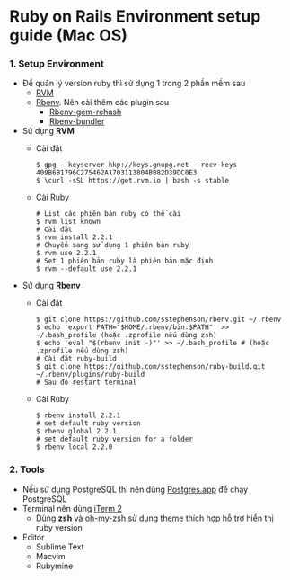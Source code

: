 # Ruby on Rails Environment setup guide (Mac OS)

### 1. Setup Environment
* Để quản lý version ruby thì sử dụng 1 trong 2 phần mềm sau
	* [RVM](https://rvm.io/)
	* [Rbenv](https://github.com/sstephenson/rbenv). Nên cài thêm các plugin sau
		* [Rbenv-gem-rehash](https://github.com/sstephenson/rbenv-gem-rehash)
		* [Rbenv-bundler](https://github.com/carsomyr/rbenv-bundler)
* Sử dụng __RVM__
	* Cài đặt

		```
		$ gpg --keyserver hkp://keys.gnupg.net --recv-keys 409B6B1796C275462A1703113804BB82D39DC0E3
		$ \curl -sSL https://get.rvm.io | bash -s stable
		```
	* Cài Ruby
		
		```
		# List các phiên bản ruby có thể cài
		$ rvm list known
		# Cài đặt
		$ rvm install 2.2.1
		# Chuyển sang sử dụng 1 phiên bản ruby
		$ rvm use 2.2.1
		# Set 1 phiên bản ruby là phiên bản mặc định
		$ rvm --default use 2.2.1
		```
* Sử dụng __Rbenv__
	* Cài đặt
		
		```
		$ git clone https://github.com/sstephenson/rbenv.git ~/.rbenv
		$ echo 'export PATH="$HOME/.rbenv/bin:$PATH"' >> ~/.bash_profile (hoặc .zprofile nếu dùng zsh)
		$ echo 'eval "$(rbenv init -)"' >> ~/.bash_profile # (hoặc .zprofile nếu dùng zsh)
		# Cài đặt ruby-build
		$ git clone https://github.com/sstephenson/ruby-build.git ~/.rbenv/plugins/ruby-build
		# Sau đó restart terminal
		```
	* Cài Ruby

		```
		$ rbenv install 2.2.1
		# set default ruby version
		$ rbenv global 2.2.1
		# set default ruby version for a folder
		$ rbenv local 2.2.0
		```
		  

### 2. Tools
* Nếu sử dụng PostgreSQL thì nên dùng [Postgres.app](http://postgresapp.com/) để chạy PostgreSQL
* Terminal nên dùng [iTerm 2](https://www.iterm2.com/)
	* Dùng __zsh__ và [oh-my-zsh](https://github.com/robbyrussell/oh-my-zsh) sử dụng [theme](https://github.com/robbyrussell/oh-my-zsh/wiki/themes) thích hợp hỗ trợ hiển thị ruby version
* Editor
	* Sublime Text
	* Macvim
	* Rubymine  
